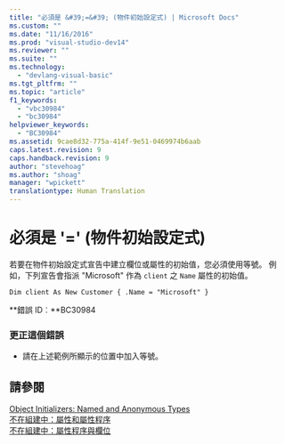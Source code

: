 ```yaml
---
title: "必須是 &#39;=&#39; (物件初始設定式) | Microsoft Docs"
ms.custom: ""
ms.date: "11/16/2016"
ms.prod: "visual-studio-dev14"
ms.reviewer: ""
ms.suite: ""
ms.technology: 
  - "devlang-visual-basic"
ms.tgt_pltfrm: ""
ms.topic: "article"
f1_keywords: 
  - "vbc30984"
  - "bc30984"
helpviewer_keywords: 
  - "BC30984"
ms.assetid: 9cae8d32-775a-414f-9e51-0469974b6aab
caps.latest.revision: 9
caps.handback.revision: 9
author: "stevehoag"
ms.author: "shoag"
manager: "wpickett"
translationtype: Human Translation
---
```

# 必須是 &#39;=&#39; (物件初始設定式)
若要在物件初始設定式宣告中建立欄位或屬性的初始值，您必須使用等號。 例如，下列宣告會指派 "Microsoft" 作為 `client` 之 `Name` 屬性的初始值。  
  
```  
Dim client As New Customer { .Name = "Microsoft" }  
```  
  
 **錯誤 ID︰**BC30984  
  
### 更正這個錯誤  
  
-   請在上述範例所顯示的位置中加入等號。  
  
## 請參閱  
 [Object Initializers: Named and Anonymous Types](../../visual-basic/programming-guide/language-features/objects-and-classes/object-initializers-named-and-anonymous-types.md)   
 [不在組建中：屬性和屬性程序](http://msdn.microsoft.com/zh-tw/23e2a1ec-7e9d-4109-8940-c703d981077b)   
 [不在組建中：屬性程序與欄位](http://msdn.microsoft.com/zh-tw/da1c05c1-87c7-40fa-b92c-e9c7e4d170f7)